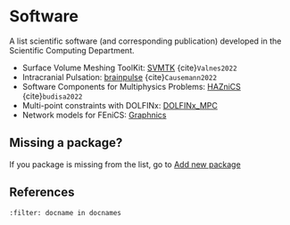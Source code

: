 # Software
A list scientific software (and corresponding publication) developed in the Scientific Computing Department.
- Surface Volume Meshing ToolKit: [SVMTK](https://github.com/SVMTK/SVMTK) {cite}`Valnes2022`
- Intracranial Pulsation: [brainpulse](https://github.com/MariusCausemann/intracranialPulsation) {cite}`Causemann2022`
- Software Components for Multiphysics Problems: [HAZniCS](https://github.com/HAZmathTeam/hazmath) {cite}`budisa2022`
- Multi-point constraints with DOLFINx: [DOLFINx_MPC](https://github.com/jorgensd/dolfinx_mpc)
- Network models for FEniCS: [Graphnics](https://github.com/IngeborgGjerde/graphnics)

## Missing a package?

If you package is missing from the list, go to [Add new package](https://github.com/scientificcomputing/scientificcomputing.github.io/issues/new?assignees=&labels=new-package&template=package.yml&title=%5BAdd+package%5D%3A+)



## References

```{bibliography}
:filter: docname in docnames
```
